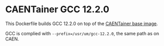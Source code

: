 # CAENTainer GCC 12.2.0

This Dockerfile builds GCC 12.2.0 on top of the [CAENTainer base image](https://github.com/CAENTainer/Base).

GCC is complied with `--prefix=/usr/um/gcc-12.2.0`, the same path as on CAEN.
